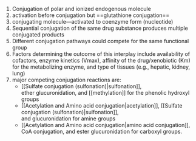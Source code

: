 1. Conjugation of polar and ionized endogenous molecule
2. activation before conjugation
	but ==glutathione conjugation==
3. conjugating molecule—activated to coenzyme form (nucleotide)
4. Sequential conjugation of the same drug substance produces multiple conjugated products​
5. Different conjugation pathways could compete for the same functional group
6. Factors determining the outcome of this interplay include availability of cofactors, enzyme kinetics (Vmax), affinity of the drug/xenobiotic (Km) for the metabolizing enzyme, and type of tissues (e.g., hepatic, kidney, lung)
7. major competing conjugation reactions are:
	- [[Sulfate conjugation (sulfonation)​|sulfonation]], ether glucuronidation, and [[methylation]] for the phenolic hydroxyl groups​
	- [[Acetylation and Amino acid conjugation|acetylation]], [[Sulfate conjugation (sulfonation)​|sulfonation]], and glucuronidation for amine groups​
	- [[Acetylation and Amino acid conjugation|amino acid conjugation]], CoA conjugation, and ester glucuronidation for carboxyl groups.
